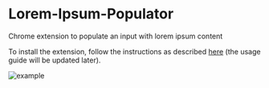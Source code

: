 # Lorem-Ipsum-Populator
Chrome extension to populate an input with lorem ipsum content

To install the extension, follow the instructions as described [here](https://developer.chrome.com/extensions/getstarted#unpacked) (the usage guide will be updated later).

![example](docs/print.png)


